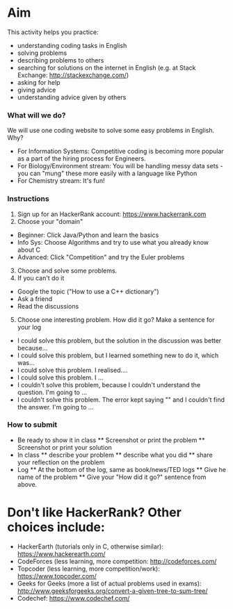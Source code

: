 # Aim
This activity helps you practice:
* understanding coding tasks in English
* solving problems
* describing problems to others
* searching for solutions on the internet in English (e.g. at Stack Exchange: http://stackexchange.com/)
* asking for help
* giving advice
* understanding advice given by others

### What will we do?
We will use one coding website to solve some easy problems in English. Why?
* For Information Systems: Competitive coding is becoming more popular as a part of the hiring process for Engineers.
* For Biology/Environment stream: You will be handling messy data sets - you can "mung" these more easily with a language like Python
* For Chemistry stream: It's fun!
 



### Instructions
1) Sign up for an HackerRank account: https://www.hackerrank.com
2) Choose your "domain"
* Beginner: Click Java/Python and learn the basics
* Info Sys: Choose Algorithms and try to use what you already know about C
* Advanced: Click "Competition" and try the Euler problems
3) Choose and solve some problems.
4) If you can't do it
* Google the topic ("How to use a C++ dictionary")
* Ask a friend
* Read the discussions
5) Choose one interesting problem. How did it go? Make a sentence for your log
* I could solve this problem, but the solution in the discussion was better because...
* I could solve this problem, but I learned something new to do it, which was...
* I could solve this problem. I realised....
* I could solve this problem. I ...
* I couldn't solve this problem, because I couldn't understand the question. I'm going to ...
* I couldn't solve this problem. The error kept saying "" and I couldn't find the answer. I'm going to ...


### How to submit
* Be ready to show it in class
** Screenshot or print the problem
** Screenshot or print your solution
* In class
** describe your problem
** describe what you did
** share your reflection on the problem
* Log
** At the bottom of the log, same as book/news/TED logs
** Give he name of the problem
** Give your "How did it go?" sentence from above.

# Don't like HackerRank? Other choices include:
* HackerEarth (tutorials only in C, otherwise similar): https://www.hackerearth.com/
* CodeForces (less learning, more competition: http://codeforces.com/
* Topcoder (less learning, more competition/work): https://www.topcoder.com/
* Geeks for Geeks (more a list of actual problems used in exams): http://www.geeksforgeeks.org/convert-a-given-tree-to-sum-tree/
* Codechef: https://www.codechef.com/

